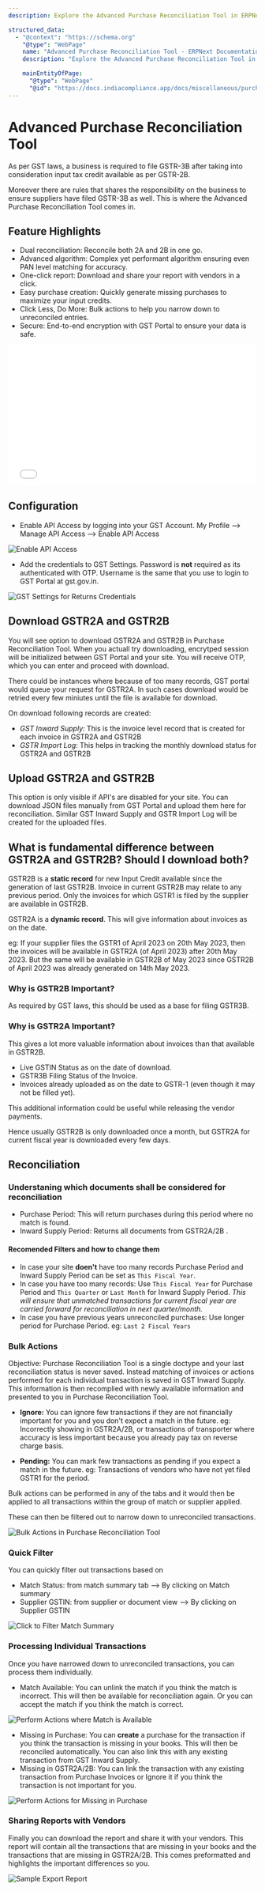 ```yaml
---
description: Explore the Advanced Purchase Reconciliation Tool in ERPNext, designed to streamline the reconciliation process with GST returns. Share insightful reports with vendors to maintain accurate records and compliance.

structured_data:
  - "@context": "https://schema.org"
    "@type": "WebPage"
    name: "Advanced Purchase Reconciliation Tool - ERPNext Documentation"
    description: "Explore the Advanced Purchase Reconciliation Tool in ERPNext, designed to streamline the reconciliation process with GST returns. Share insightful reports with vendors to maintain accurate records and compliance."

    mainEntityOfPage:
      "@type": "WebPage"
      "@id": "https://docs.indiacompliance.app/docs/miscellaneous/purchase_reconciliation_tool"
---
```



# Advanced Purchase Reconciliation Tool

As per GST laws, a business is required to file GSTR-3B after taking into consideration input tax credit available as per GSTR-2B. 

Moreover there are rules that shares the responsibility on the business to ensure suppliers have filed GSTR-3B as well. This is where the Advanced Purchase Reconciliation Tool comes in.

## Feature Highlights

- Dual reconciliation: Reconcile both 2A and 2B in one go.
- Advanced algorithm: Complex yet performant algorithm ensuring even PAN level matching for accuracy.
- One-click report: Download and share your report with vendors in a click.
- Easy purchase creation: Quickly generate missing purchases to maximize your input credits.
- Click Less, Do More: Bulk actions to help you narrow down to unreconciled entries.
- Secure: End-to-end encryption with GST Portal to ensure your data is safe.

<div style="position: relative; padding-bottom: 56.25%; height: 0;">
	<iframe style="position: absolute; top: 0; left: 0; width: 100%; height: 100%;"  src="//www.youtube.com/embed/hDRGq0dlP_c?autoplay=1&amp;feature=oembed&amp;wmode=opaque" frameborder="0" allowfullscreen>
	</iframe>
</div>

## Configuration

- Enable API Access by logging into your GST Account. My Profile --> Manage API Access --> Enable API Access

![Enable API Access](./assets/enable_api_access.png)

- Add the credentials to GST Settings. Password is **not** required as its authenticated with OTP. Username is the same that you use to login to GST Portal at gst.gov.in.

![GST Settings for Returns Credentials](./assets/gst_settings_for_returns_credentials.png)

## Download GSTR2A and GSTR2B

You will see option to download GSTR2A and GSTR2B in Purchase Reconciliation Tool. When you actuall try downloading, encrytped session will be initialized between GST Portal and your site. You will receive OTP, which you can enter and proceed with download.

There could be instances where because of too many records, GST portal would queue your request for GSTR2A. In such cases download would be retried every few miniutes until the file is available for download.

On download following records are created:
- *GST Inward Supply:* This is the invoice level record that is created for each invoice in GSTR2A and GSTR2B
- *GSTR Import Log:* This helps in tracking the monthly download status for GSTR2A and GSTR2B

## Upload GSTR2A and GSTR2B

This option is only visible if API's are disabled for your site. You can download JSON files manually from GST Portal and upload them here for reconciliation. Similar GST Inward Supply and GSTR Import Log will be created for the uploaded files.

## What is fundamental difference between GSTR2A and GSTR2B? Should I download both?

GSTR2B is a **static record** for new Input Credit available since the generation of last GSTR2B. Invoice in current GSTR2B may relate to any previous period. Only the invoices for which GSTR1 is filed by the supplier are available in GSTR2B.

GSTR2A is a **dynamic record**. This will give information about invoices as on the date.

eg: If your supplier files the GSTR1 of April 2023 on 20th May 2023, then the invoices will be available in GSTR2A (of April 2023) after 20th May 2023. But the same will be available in GSTR2B of May 2023 since GSTR2B of April 2023 was already generated on 14th May 2023.

### Why is GSTR2B Important?
As required by GST laws, this should be used as a base for filing GSTR3B.

### Why is GSTR2A Important?
This gives a lot more valuable information about invoices than that available in GSTR2B.
- Live GSTIN Status as on the date of download.
- GSTR3B Filing Status of the Invoice.
- Invoices already uploaded as on the date to GSTR-1 (even though it may not be filled yet).

This additional information could be useful while releasing the vendor payments.

Hence usually GSTR2B is only downloaded once a month, but GSTR2A for current fiscal year is downloaded every few days.

## Reconciliation

### Understaning which documents shall be considered for reconciliation
- Purchase Period: This will return purchases during this period where no match is found.
- Inward Supply Period: Returns all documents from GSTR2A/2B .

#### Recomended Filters and how to change them
- In case your site **doen't** have too many records Purchase Period and Inward Supply Period can be set as `This Fiscal Year`.
- In case you have too many records: Use `This Fiscal Year` for Purchase Period and `This Quarter` or `Last Month` for Inward Supply Period. *This will ensure that unmatched transactions for current fiscal year are carried forward for reconciliation in next quarter/month.*
- In case you have previous years unreconciled purchases: Use longer period for Purchase Period. eg: `Last 2 Fiscal Years`

### Bulk Actions
Objective: Purchase Reconciliation Tool is a single doctype and your last reconciliation status is never saved. Instead matching of invoices or actions performed for each individual transaction is saved in GST Inward Supply. This information is then recomplied with newly available information and presented to you in Purchase Reconciliation Tool.

- **Ignore:** You can ignore few transactions if they are not financially important for you and you don't expect a match in the future. eg: Incorrectly showing in GSTR2A/2B, or transactions of transporter where accuracy is less important because you already pay tax on reverse charge basis.

- **Pending:** You can mark few transactions as pending if you expect a match in the future. eg: Transactions of vendors who have not yet filed GSTR1 for the period.

Bulk actions can be performed in any of the tabs and it would then be applied to all transactions within the group of match or supplier applied.

These can then be filtered out to narrow down to unreconciled transactions.

![Bulk Actions in Purchase Reconciliation Tool](./assets/bulk_actions_in_purchase_reconciliation_tool.png)

### Quick Filter
You can quickly filter out transactions based on

- Match Status: from match summary tab --> By clicking on Match summary
- Supplier GSTIN: from supplier or document view --> By clicking on Supplier GSTIN

![Click to Filter Match Summary](./assets/click_to_filter_match_summary.png)

### Processing Individual Transactions
Once you have narrowed down to unreconciled transactions, you can process them individually.

- Match Available: You can unlink the match if you think the match is incorrect. This will then be available for reconciliation again. Or you can accept the match if you think the match is correct.

![Perform Actions where Match is Available](./assets/perform_actions_where_match_is_available.png)

- Missing in Purchase: You can **create** a purchase for the transaction if you think the transaction is missing in your books. This will then be reconciled automatically. You can also link this with any existing transaction from GST Inward Supply.
- Missing in GSTR2A/2B: You can link the transaction with any existing transaction from Purchase Invoices or Ignore it if you think the transaction is not important for you.

![Perform Actions for Missing in Purchase](./assets/perform_actions_for_missing_in_purchase.png)

### Sharing Reports with Vendors
Finally you can download the report and share it with your vendors. This report will contain all the transactions that are missing in your books and the transactions that are missing in GSTR2A/2B. This comes preformatted and highlights the important differences so you.

![Sample Export Report](./assets/sample_export_report.png)
